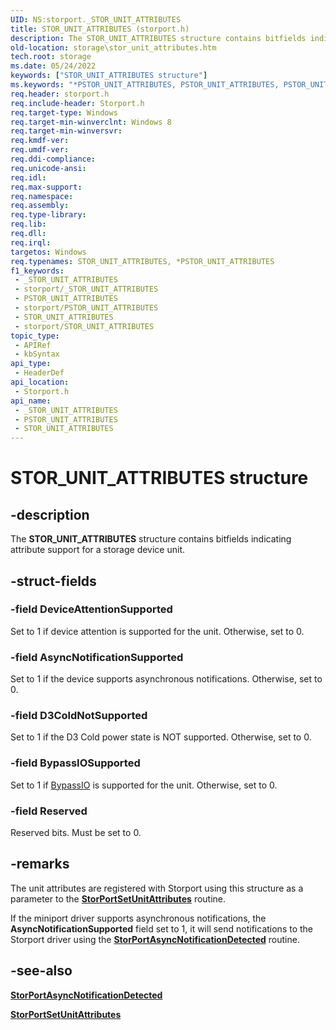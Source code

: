 ```yaml
---
UID: NS:storport._STOR_UNIT_ATTRIBUTES
title: STOR_UNIT_ATTRIBUTES (storport.h)
description: The STOR_UNIT_ATTRIBUTES structure contains bitfields indicating attribute support for a storage device unit.
old-location: storage\stor_unit_attributes.htm
tech.root: storage
ms.date: 05/24/2022
keywords: ["STOR_UNIT_ATTRIBUTES structure"]
ms.keywords: "*PSTOR_UNIT_ATTRIBUTES, PSTOR_UNIT_ATTRIBUTES, PSTOR_UNIT_ATTRIBUTES structure pointer [Storage Devices], STOR_UNIT_ATTRIBUTES, STOR_UNIT_ATTRIBUTES structure [Storage Devices], _STOR_UNIT_ATTRIBUTES, storage.stor_unit_attributes, storport/PSTOR_UNIT_ATTRIBUTES, storport/STOR_UNIT_ATTRIBUTES"
req.header: storport.h
req.include-header: Storport.h
req.target-type: Windows
req.target-min-winverclnt: Windows 8
req.target-min-winversvr: 
req.kmdf-ver: 
req.umdf-ver: 
req.ddi-compliance: 
req.unicode-ansi: 
req.idl: 
req.max-support: 
req.namespace: 
req.assembly: 
req.type-library: 
req.lib: 
req.dll: 
req.irql: 
targetos: Windows
req.typenames: STOR_UNIT_ATTRIBUTES, *PSTOR_UNIT_ATTRIBUTES
f1_keywords:
 - _STOR_UNIT_ATTRIBUTES
 - storport/_STOR_UNIT_ATTRIBUTES
 - PSTOR_UNIT_ATTRIBUTES
 - storport/PSTOR_UNIT_ATTRIBUTES
 - STOR_UNIT_ATTRIBUTES
 - storport/STOR_UNIT_ATTRIBUTES
topic_type:
 - APIRef
 - kbSyntax
api_type:
 - HeaderDef
api_location:
 - Storport.h
api_name:
 - _STOR_UNIT_ATTRIBUTES
 - PSTOR_UNIT_ATTRIBUTES
 - STOR_UNIT_ATTRIBUTES
---
```


# STOR_UNIT_ATTRIBUTES structure

## -description

The **STOR_UNIT_ATTRIBUTES** structure contains bitfields indicating attribute support for a storage device unit.

## -struct-fields

### -field DeviceAttentionSupported

Set to 1 if device attention is supported for the unit. Otherwise, set to 0.

### -field AsyncNotificationSupported

Set to 1 if the device supports asynchronous notifications. Otherwise, set to 0.

### -field D3ColdNotSupported

Set to 1 if the D3 Cold power state is NOT supported. Otherwise, set to 0.

### -field BypassIOSupported

Set to 1 if [BypassIO](/windows-hardware/drivers/storage/bypassio) is supported for the unit. Otherwise, set to 0.

### -field Reserved

Reserved bits. Must be set to 0.

## -remarks

The unit attributes are registered with Storport using this structure as a parameter to the [**StorPortSetUnitAttributes**](nf-storport-storportsetunitattributes.md) routine.

If the miniport driver supports asynchronous notifications, the **AsyncNotificationSupported** field set to 1, it will send notifications to the Storport driver using the [**StorPortAsyncNotificationDetected**](nf-storport-storportasyncnotificationdetected.md) routine.

## -see-also

[**StorPortAsyncNotificationDetected**](nf-storport-storportasyncnotificationdetected.md)

[**StorPortSetUnitAttributes**](nf-storport-storportsetunitattributes.md)
